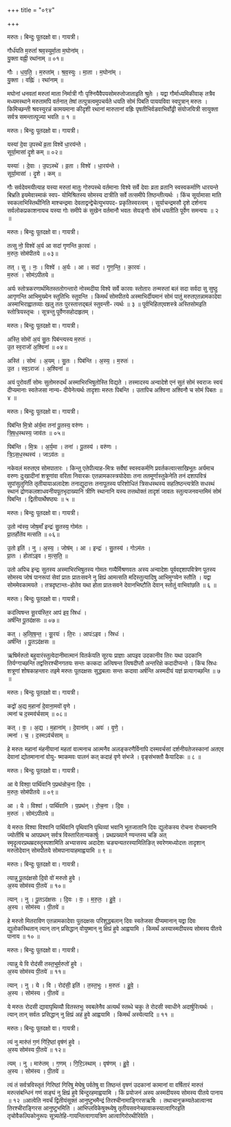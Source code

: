+++
title = "०९४"

+++


मरुतः। बिन्दुः पूतदक्षो वा। गायत्री।

गौर्ध॑यति म॒रुतां॑ श्रव॒स्युर्मा॒ता म॒घोना॑म् ।  
यु॒क्ता वह्नी॒ रथा॑नाम् ॥ ०१॥

गौः । ध॒य॒ति॒ । म॒रुता॑म् । श्र॒व॒स्युः । मा॒ता । म॒घोना॑म् ।  
यु॒क्ता । वह्निः॑ । रथा॑नाम् ॥

मघोनां धनवतां मरुतां माता निर्मात्री गौः पृश्नियैवैपयसोमरुतोजाताइति श्रुतेः । यद्वा गौर्माध्यमिकीवाक् तत्रैव मध्यमस्थाने मरुतामपि वर्तनात् तेषां तत्पुत्रत्वमुपचर्यते धयति सोमं पिबति पाययविवा स्वपुत्रान् मरुतः । किमिच्छन्ती श्रवस्युरन्नं कामयमाना कीदृशी रथानां मारुतानां वह्रिः पृषतीभिर्वडवाभिर्वोढ्री संयोजयित्री सायुक्ता सर्वत्र समन्तात्पूज्या भवति ॥ १ ॥

मरुतः। बिन्दुः पूतदक्षो वा। गायत्री।

यस्या॑ दे॒वा उ॒पस्थे॑ व्र॒ता विश्वे॑ धा॒रय॑न्ते ।  
सूर्या॒मासा॑ दृ॒शे कम् ॥ ०२॥

यस्याः॑ । दे॒वाः । उ॒पऽस्थे॑ । व्र॒ता । विश्वे॑ । धा॒रय॑न्ते ।  
सूर्या॒मासा॑ । दृ॒शे । कम् ॥

गौः सर्वदेवमयीत्याह यस्या मरुतां मातुः गोरुपस्थे वर्तमानाः विश्वे सर्वे देवाः व्रता व्रतानि स्वस्वकर्माणि धारयन्ते बिभ्रति इयमेवास्माकं स्वप- योमिश्रितस्य सोमस्य दात्रीति सर्वे तत्समीपे तिष्ठन्तीत्यर्थः । किंच सूर्यामासा माति स्वकलाभिस्तिथीनिति माश्चन्द्रमाः देवताद्वन्द्वेचेत्युभयपद- प्रकृतिस्वरत्वम् । सूर्याचन्द्रमसौ दृशे दर्शनाय सर्वलोकप्रकाशनायच यस्या गोः समीपे कं सुखेन वर्तमानौ भवतः सेयङ्गौः सोमं धयतीति पूर्वेण समन्वयः ॥ २ ॥

मरुतः। बिन्दुः पूतदक्षो वा। गायत्री।

तत्सु नो॒ विश्वे॑ अ॒र्य आ सदा॑ गृणन्ति का॒रवः॑ ।  
म॒रुतः॒ सोम॑पीतये ॥ ०३॥

तत् । सु । नः॒ । विश्वे॑ । अ॒र्यः । आ । सदा॑ । गृ॒ण॒न्ति॒ । का॒रवः॑ ।  
म॒रुतः॑ । सोम॑ऽपीतये ॥

अर्यः स्तोत्रकरणार्थमितस्ततोगन्तारो नोस्मदीया विश्वे सर्वे कारवः स्तोतारः तन्मरुतां बलं सदा सर्वदा सु सुष्ठु आगृणन्ति आभिमुख्येन स्तुतिभिः स्तुवन्ति । किमर्थं सोमपीतये अस्माभिर्दीयमानं सोमं पातुं मरुतएतन्नामकादेवा अस्माभिराह्वातव्याः खलु ततः पुरस्तात्तद्बलं स्तुवन्ती- त्यर्थः ॥ ३ ॥ पूर्वभिहितएवशस्त्रे अस्तिसोमइति स्तोत्रियस्तृचः । सूत्रन्तु पूर्वेणसहोदाहृतम् ।

मरुतः। बिन्दुः पूतदक्षो वा। गायत्री।

अस्ति॒ सोमो॑ अ॒यं सु॒तः पिब॑न्त्यस्य म॒रुतः॑ ।  
उ॒त स्व॒राजो॑ अ॒श्विना॑ ॥ ०४॥

अस्ति॑ । सोमः॑ । अ॒यम् । सु॒तः । पिब॑न्ति । अ॒स्य॒ । म॒रुतः॑ ।  
उ॒त । स्व॒ऽराजः॑ । अ॒श्विना॑ ॥

अयं पुरोवर्ती सोमः सुतोमरुदर्थं अस्माभिरभिषुतोस्ति विद्यते । तस्मादस्य अन्वादेशे एनं सुतं सोमं स्वराजः स्वयं दीप्यमानाः स्वतेजसा नान्य- दीयेनेत्यर्थः तादृशाः मरुतः पिबन्ति । उतापिच अश्विना अश्विनौ च सोमं पिबतः ॥ ४ ॥

मरुतः। बिन्दुः पूतदक्षो वा। गायत्री।

पिब॑न्ति मि॒त्रो अ॑र्य॒मा तना॑ पू॒तस्य॒ वरु॑णः ।  
त्रि॒ष॒ध॒स्थस्य॒ जाव॑तः ॥ ०५॥

पिब॑न्ति । मि॒त्रः । अ॒र्य॒मा । तना॑ । पू॒तस्य॑ । वरु॑णः ।  
त्रि॒ऽस॒ध॒स्थस्य॑ । जाऽव॑तः ॥

नकेवलं मरुतएव सोमपातारः । किन्तु एतेपीत्याह-मित्रः सर्वेषां स्वस्वकर्मणि प्रवर्तकत्वात्साखिभूतः अर्यमाच वरुणः दुःखादीनां शत्रूणांवा वरिता निवारकः एतन्नामकास्त्रयोदेवाः तना ततमूर्णास्तुकेनेति तनं दशापवित्रं सुपांसुलुगिति तृतीयायाअलादेशः तनाद्युदात्तः तनापूतस्य परिशोधितं त्रिसधस्थस्य सहतिष्ठन्त्यत्रेति सधस्थं स्थानं द्रोणकलशाधवनीयपूतभृदाख्यानि त्रीणि स्थानानि यस्य तत्तथोक्तं तादृशं जावतः स्तुत्यजनवन्तमिमं सोमं पिबन्ति । द्वितीयार्थेषष्ठ्यः ॥ ५ ॥

मरुतः। बिन्दुः पूतदक्षो वा। गायत्री।

उ॒तो न्व॑स्य॒ जोष॒माँ इन्द्रः॑ सु॒तस्य॒ गोम॑तः ।  
प्रा॒तर्होते॑व मत्सति ॥ ०६॥

उ॒तो इति॑ । नु । अ॒स्य॒ । जोष॑म् । आ । इन्द्रः॑ । सु॒तस्य॑ । गोऽम॑तः ।  
प्रा॒तः । होता॑ऽइव । म॒त्स॒ति॒ ॥

उतो अपिच इन्द्रः सुतस्य अस्माभिरभिषुतस्य गोमतः गव्यैर्मिश्रणवतः अस्य अन्वादेशः पूर्ववद्दशापवित्रेण पूतस्य सोमस्य जोषं पानरूपां सेवां प्रातः प्रातःसवने नु क्षिप्रं आमत्सति मदिस्तुत्यादिषु आभिमुग्व्येन स्तौति । यद्वा सोममेवकामयते । तत्रदृष्टान्तः-होतेव यथा होता प्रातःसवने देवानभिष्टौति देवान् स्तोतुं वाभिवांछति ॥ ६ ॥

मरुतः। बिन्दुः पूतदक्षो वा। गायत्री।

कद॑त्विषन्त सू॒रय॑स्ति॒र आप॑ इव॒ स्रिधः॑ ।  
अर्ष॑न्ति पू॒तद॑क्षसः ॥ ०७॥

कत् । अ॒त्वि॒ष॒न्त॒ । सू॒रयः॑ । ति॒रः । आपः॑ऽइव । स्रिधः॑ ।  
अर्ष॑न्ति । पू॒तऽद॑क्षसः ॥

ऋषिर्मरुतो बहुवारंस्तुत्वेदानीमात्मानं वितर्कयति सूरयः प्राज्ञाः आपइव उदकानीव तिरः यथा उदकानि तिर्यग्गाच्छन्ति तद्वत्तिरश्चीनगतयः सन्तः कत्कदा अत्विषन्त त्विषदीप्तौ अन्तरिक्षे कदादीप्यन्ते । किंच स्रिधः शत्रूणां शोषकाहन्तारः तइमे मरुतः पूतदक्षसः सुद्धबलाः सन्तः कदावा अर्षन्ति अस्मदीयं यज्ञं प्रत्यागच्छन्ति ॥ ७ ॥

मरुतः। बिन्दुः पूतदक्षो वा। गायत्री।

कद्वो॑ अ॒द्य म॒हानां॑ दे॒वाना॒मवो॑ वृणे ।  
त्मना॑ च द॒स्मव॑र्चसाम् ॥ ०८॥

कत् । वः॒ । अ॒द्य । म॒हाना॑म् । दे॒वाना॑म् । अवः॑ । वृ॒णे॒ ।  
त्मना॑ । च॒ । द॒स्मऽव॑र्चसाम् ॥

हे मरुतः महानां मंहनीयानां महतां वात्मनाच आत्मनैव अलङ्करणैर्विनापि दस्मवर्चसां दर्शनीयतेजस्कानां अतएव देवानां द्योतमानानां वोयु- ष्माकमवः पालनं कत् कदाहं वृणे संभजे । वृङ्संभक्तौ कैयादिकः ॥ ८ ॥

मरुतः। बिन्दुः पूतदक्षो वा। गायत्री।

आ ये विश्वा॒ पार्थि॑वानि प॒प्रथ॑न्रोच॒ना दि॒वः ।  
म॒रुतः॒ सोम॑पीतये ॥ ०९॥

आ । ये । विश्वा॑ । पार्थि॑वानि । प॒प्रथ॑न् । रो॒च॒ना । दि॒वः ।  
म॒रुतः॑ । सोम॑ऽपीतये ॥

ये मरुतः विश्वा विश्वानि पार्थिवानि पृथिवानि पृथिव्यां भवानि भूतजातानि दिवः द्युलोकस्य रोचना रोचमानानि ज्योतींषि च आपप्रथन् सर्वत्र विस्तारितान्यकार्षुः । प्रथप्रख्याने ण्यन्तस्य चङि अत् स्मृदॄत्वरप्रथम्रदस्तॄस्पशामिति अभ्यासस्य अदादेशः चङ्यन्यतरस्यामितिङित् स्वरेणमध्योदत्तः तादृशान् मरुतोदेवान् सोमपीतये सोमपानायाहमाह्वयामि ॥ ९ ॥

मरुतः। बिन्दुः पूतदक्षो वा। गायत्री।

त्यान्नु पू॒तद॑क्षसो दि॒वो वो॑ मरुतो हुवे ।  
अ॒स्य सोम॑स्य पी॒तये॑ ॥ १०॥

त्यान् । नु । पू॒तऽद॑क्षसः । दि॒वः । वः॒ । म॒रु॒तः॒ । हु॒वे॒ ।  
अ॒स्य । सोम॑स्य । पी॒तये॑ ॥

हे मरुतो मितराविण एतन्नामकादेवाः पुतदक्षसः परिशुद्धबलान् दिवः स्वतेजसा दीप्यमानान् यद्वा दिवः द्युलोकस्थितान् त्यान् तान् प्रसिद्धान् वोयुष्मान् नु क्षिप्रं हुवे आह्वयामि । किमर्थं अस्यास्मदीयस्य सोमस्य पीतये पानाय ॥ १० ॥

मरुतः। बिन्दुः पूतदक्षो वा। गायत्री।

त्यान्नु ये वि रोद॑सी तस्त॒भुर्म॒रुतो॑ हुवे ।  
अ॒स्य सोम॑स्य पी॒तये॑ ॥ ११॥

त्यान् । नु । ये । वि । रोद॑सी॒ इति॑ । त॒स्त॒भुः । म॒रुतः॑ । हु॒वे॒ ।  
अ॒स्य । सोम॑स्य । पी॒तये॑ ॥

ये मरुतः रोदसी द्यावापृथिव्यौ वितस्तभुः स्वबलेनैव अत्यर्थं स्तब्धे चकुः ते रोदसी स्वाधीने अदार्षुरित्यर्थः । त्यान् तान् सर्वतः प्रसिद्धान् नु क्षिप्रं अहं हुवे आह्वयामि । किमर्थं अस्येत्यादि ॥ ११ ॥

मरुतः। बिन्दुः पूतदक्षो वा। गायत्री।

त्यं नु मारु॑तं ग॒णं गि॑रि॒ष्ठां वृष॑णं हुवे ।  
अ॒स्य सोम॑स्य पी॒तये॑ ॥ १२॥

त्यम् । नु । मारु॑तम् । ग॒णम् । गि॒रि॒ऽस्थाम् । वृष॑णम् । हु॒वे॒ ।  
अ॒स्य । सोम॑स्य । पी॒तये॑ ॥

त्यं तं सर्वत्रविस्तृतं गिरिष्ठां गिरिषु मेघेषु पर्वतेषु वा तिष्ठन्तं वृषणं उदकानां कामानां वा वर्षितारं मारुतं मरुत्संबन्धिनं गणं सङ्घं नु क्षिप्रं हुवे बिन्दुरहमाह्वयामि । किं प्रयोजनं अस्य अस्मदीयस्य सोमस्य पीतये पानाय ॥ १२ ॥आत्वेति नवर्चं द्वितीयंसूक्तं आनुष्टुभमैन्द्रं तिरश्चीनामाङ्गिरसऋषिः । तथाचानुक्रम्यतेआत्वानव तिरश्चीराङ्गिरस आनुष्टुभमिति । आभिप्लविकेषुक्थ्येषु तृतीयसवनेच्छावाकस्यात्वागिरइति तृचोवैकल्पिकोनुरूपः सूत्र्यतेहि-गायन्तित्वागायत्रिण आत्वागिरोरथीरिवेति ।